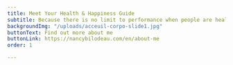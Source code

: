 ```yaml
---
title: Meet Your Health & Happiness Guide
subtitle: Because there is no limit to performance when people are healthy and happy
backgroundImg: "/uploads/acceuil-corpo-slide1.jpg"
buttonText: Find out more about me
buttonLink: https://nancybilodeau.com/en/about-me
order: 1

---
```

